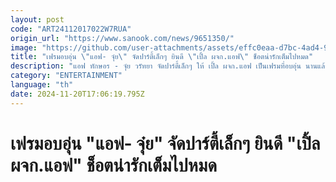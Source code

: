 ```yaml
---
layout: post
code: "ART24112017022W7RUA"
origin_url: "https://www.sanook.com/news/9651350/"
image: "https://github.com/user-attachments/assets/effc0eaa-d7bc-4ad4-9167-ae9f340da961"
title: "เฟรมอบอุ่น \"แอฟ- จุ๋ย\" จัดปาร์ตี้เล็กๆ ยินดี \"เปิ้ล ผจก.แอฟ\" ช็อตน่ารักเต็มไปหมด"
description: "แอฟ ทักษอร - จุ๋ย วรัทยา จัดปาร์ตี้เล็กๆ ให้ เปิ้ล ผจก.แอฟ เป็นเฟรมที่อบอุ่น นานแล้วไม่ได้เห็นภาพนี้"
category: "ENTERTAINMENT"
language: "th"
date: 2024-11-20T17:06:19.795Z
---
```


# เฟรมอบอุ่น "แอฟ- จุ๋ย" จัดปาร์ตี้เล็กๆ ยินดี "เปิ้ล ผจก.แอฟ" ช็อตน่ารักเต็มไปหมด